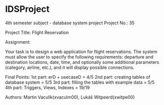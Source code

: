 # IDSProject
4th semester subject - database system project
Project No.: 35

Project Title: Flight Reservation

Assignment:

Your task is to design a web application for flight reservations. The system must allow the user to specify the following requirements: departure and destination locations, date, time, and optionally some additional parameters (category, airline, etc.), and it will display possible connections.

Final Points: 
1st part: erD + usecaseD = 4/5 
2nd part: creating tables of database system = 5/5
3rd part: filling the tables with example data = 5/5
4th part: Triggers, Views, Indexes = 19/19

Authors: Martin Vaculík(xvaculm00), Lukáš Witpeerd(xwitpe00)
